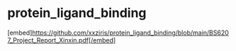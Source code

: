 # protein_ligand_binding
[embed]https://github.com/xxziris/protein_ligand_binding/blob/main/BS6207_Project_Report_Xinxin.pdf[/embed]
